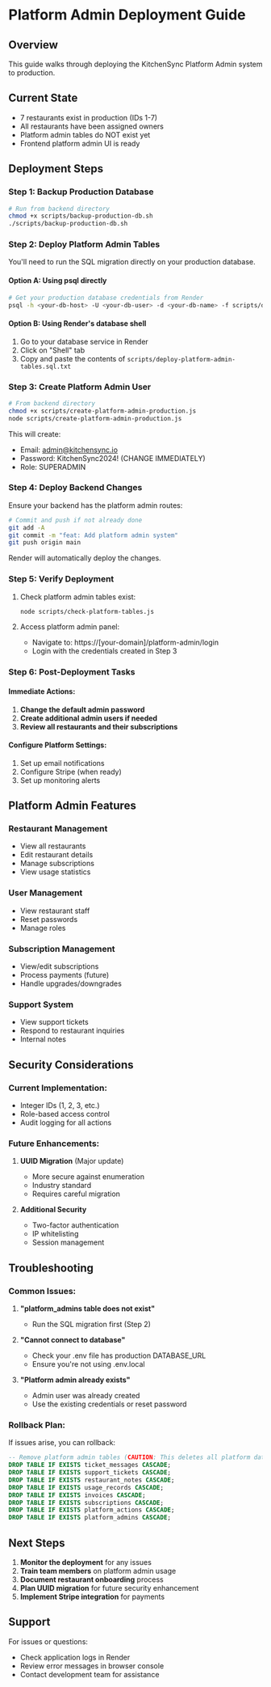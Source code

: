 # Platform Admin Deployment Guide

## Overview
This guide walks through deploying the KitchenSync Platform Admin system to production.

## Current State
- 7 restaurants exist in production (IDs 1-7)
- All restaurants have been assigned owners
- Platform admin tables do NOT exist yet
- Frontend platform admin UI is ready

## Deployment Steps

### Step 1: Backup Production Database
```bash
# Run from backend directory
chmod +x scripts/backup-production-db.sh
./scripts/backup-production-db.sh
```

### Step 2: Deploy Platform Admin Tables
You'll need to run the SQL migration directly on your production database.

#### Option A: Using psql directly
```bash
# Get your production database credentials from Render
psql -h <your-db-host> -U <your-db-user> -d <your-db-name> -f scripts/deploy-platform-admin-tables.sql.txt
```

#### Option B: Using Render's database shell
1. Go to your database service in Render
2. Click on "Shell" tab
3. Copy and paste the contents of `scripts/deploy-platform-admin-tables.sql.txt`

### Step 3: Create Platform Admin User
```bash
# From backend directory
chmod +x scripts/create-platform-admin-production.js
node scripts/create-platform-admin-production.js
```

This will create:
- Email: admin@kitchensync.io
- Password: KitchenSync2024! (CHANGE IMMEDIATELY)
- Role: SUPERADMIN

### Step 4: Deploy Backend Changes
Ensure your backend has the platform admin routes:

```bash
# Commit and push if not already done
git add -A
git commit -m "feat: Add platform admin system"
git push origin main
```

Render will automatically deploy the changes.

### Step 5: Verify Deployment
1. Check platform admin tables exist:
   ```bash
   node scripts/check-platform-tables.js
   ```

2. Access platform admin panel:
   - Navigate to: https://[your-domain]/platform-admin/login
   - Login with the credentials created in Step 3

### Step 6: Post-Deployment Tasks

#### Immediate Actions:
1. **Change the default admin password**
2. **Create additional admin users if needed**
3. **Review all restaurants and their subscriptions**

#### Configure Platform Settings:
1. Set up email notifications
2. Configure Stripe (when ready)
3. Set up monitoring alerts

## Platform Admin Features

### Restaurant Management
- View all restaurants
- Edit restaurant details
- Manage subscriptions
- View usage statistics

### User Management
- View restaurant staff
- Reset passwords
- Manage roles

### Subscription Management
- View/edit subscriptions
- Process payments (future)
- Handle upgrades/downgrades

### Support System
- View support tickets
- Respond to restaurant inquiries
- Internal notes

## Security Considerations

### Current Implementation:
- Integer IDs (1, 2, 3, etc.)
- Role-based access control
- Audit logging for all actions

### Future Enhancements:
1. **UUID Migration** (Major update)
   - More secure against enumeration
   - Industry standard
   - Requires careful migration

2. **Additional Security**
   - Two-factor authentication
   - IP whitelisting
   - Session management

## Troubleshooting

### Common Issues:

1. **"platform_admins table does not exist"**
   - Run the SQL migration first (Step 2)

2. **"Cannot connect to database"**
   - Check your .env file has production DATABASE_URL
   - Ensure you're not using .env.local

3. **"Platform admin already exists"**
   - Admin user was already created
   - Use the existing credentials or reset password

### Rollback Plan:
If issues arise, you can rollback:
```sql
-- Remove platform admin tables (CAUTION: This deletes all platform data)
DROP TABLE IF EXISTS ticket_messages CASCADE;
DROP TABLE IF EXISTS support_tickets CASCADE;
DROP TABLE IF EXISTS restaurant_notes CASCADE;
DROP TABLE IF EXISTS usage_records CASCADE;
DROP TABLE IF EXISTS invoices CASCADE;
DROP TABLE IF EXISTS subscriptions CASCADE;
DROP TABLE IF EXISTS platform_actions CASCADE;
DROP TABLE IF EXISTS platform_admins CASCADE;
```

## Next Steps

1. **Monitor the deployment** for any issues
2. **Train team members** on platform admin usage
3. **Document restaurant onboarding** process
4. **Plan UUID migration** for future security enhancement
5. **Implement Stripe integration** for payments

## Support
For issues or questions:
- Check application logs in Render
- Review error messages in browser console
- Contact development team for assistance 
